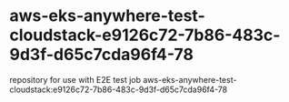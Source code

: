 # aws-eks-anywhere-test-cloudstack-e9126c72-7b86-483c-9d3f-d65c7cda96f4-78
repository for use with E2E test job aws-eks-anywhere-test-cloudstack:e9126c72-7b86-483c-9d3f-d65c7cda96f4-78
